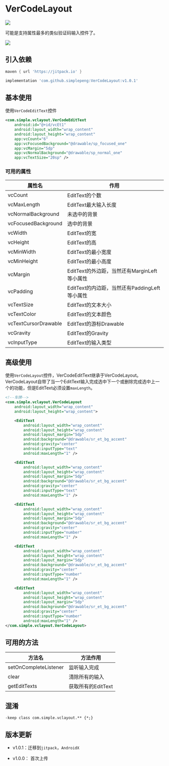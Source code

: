 # VerCodeLayout

[![](https://jitpack.io/v/simplepeng/VerCodeLayout.svg)](https://jitpack.io/#simplepeng/VerCodeLayout)

可能是支持属性最多的类似验证码输入控件了。

![](https://raw.githubusercontent.com/simplepeng/VerCodeLayout/master/statics/vercode.gif)

## 引入依赖

```groovy
maven { url 'https://jitpack.io' }
```

```groovy
implementation 'com.github.simplepeng:VerCodeLayout:v1.0.1'
```

## 基本使用

使用`VerCodeEditText`控件

```xml
<com.simple.vclayout.VerCodeEditText
    android:id="@+id/vcEt1"
    android:layout_width="wrap_content"
    android:layout_height="wrap_content"
    app:vcCount="6"
    app:vcFocusedBackground="@drawable/sp_focused_one"
    app:vcMargin="5dp"
    app:vcNormalBackground="@drawable/sp_normal_one"
    app:vcTextSize="20sp" />
```

### 可用的属性

| 属性名               | 作用                                          |
| -------------------- | --------------------------------------------- |
| vcCount              | EditText的个数                                |
| vcMaxLength          | EditText最大输入长度                          |
| vcNormalBackground   | 未选中的背景                                  |
| vcFocusedBackground  | 选中的背景                                    |
| vcWidth              | EditText的宽                                  |
| vcHeight             | EditText的高                                  |
| vcMinWidth           | EditText的最小宽度                            |
| vcMinHeight          | EditText的最小高度                            |
| vcMargin             | EditText的外边距，当然还有MarginLeft等小属性  |
| vcPadding            | EditText的内边距，当然还有PaddingLeft等小属性 |
| vcTextSize           | EditText的文本大小                            |
| vcTextColor          | EditText的文本颜色                            |
| vcTextCursorDrawable | EditText的游标Drawable                        |
| vcGravity            | EditText的Gravity                             |
| vcInputType          | EditText的输入类型                            |

## 高级使用

使用`VerCodeLayout`控件，VerCodeEditText继承于VerCodeLayout。VerCodeLayout自带了当一个EditText输入完成选中下一个或删除完成选中上一个的功能，但是EditText必须设置`maxLength`。

```xml
<!--车牌-->
<com.simple.vclayout.VerCodeLayout
    android:layout_width="wrap_content"
    android:layout_height="wrap_content">

    <EditText
        android:layout_width="wrap_content"
        android:layout_height="wrap_content"
        android:layout_margin="5dp"
        android:background="@drawable/sr_et_bg_accent"
        android:gravity="center"
        android:inputType="text"
        android:maxLength="1" />

    <EditText
        android:layout_width="wrap_content"
        android:layout_height="wrap_content"
        android:layout_margin="5dp"
        android:background="@drawable/sr_et_bg_accent"
        android:gravity="center"
        android:inputType="text"
        android:maxLength="1" />

    <EditText
        android:layout_width="wrap_content"
        android:layout_height="wrap_content"
        android:layout_margin="5dp"
        android:background="@drawable/sr_et_bg_accent"
        android:gravity="center"
        android:inputType="number"
        android:maxLength="1" />

    <EditText
        android:layout_width="wrap_content"
        android:layout_height="wrap_content"
        android:layout_margin="5dp"
        android:background="@drawable/sr_et_bg_accent"
        android:gravity="center"
        android:inputType="number"
        android:maxLength="1" />

    <EditText
        android:layout_width="wrap_content"
        android:layout_height="wrap_content"
        android:layout_margin="5dp"
        android:background="@drawable/sr_et_bg_accent"
        android:gravity="center"
        android:inputType="number"
        android:maxLength="1" />
</com.simple.vclayout.VerCodeLayout>
```

## 可用的方法

| 方法名                | 方法作用           |
| --------------------- | ------------------ |
| setOnCompleteListener | 监听输入完成       |
| clear                 | 清除所有的输入     |
| getEditTexts          | 获取所有的EditText |

## 混淆

```shell
-keep class com.simple.vclayout.** {*;}
```

## 版本更新

* v1.0.1：迁移到`jitpack`，`AndroidX`

* v1.0.0： 首次上传